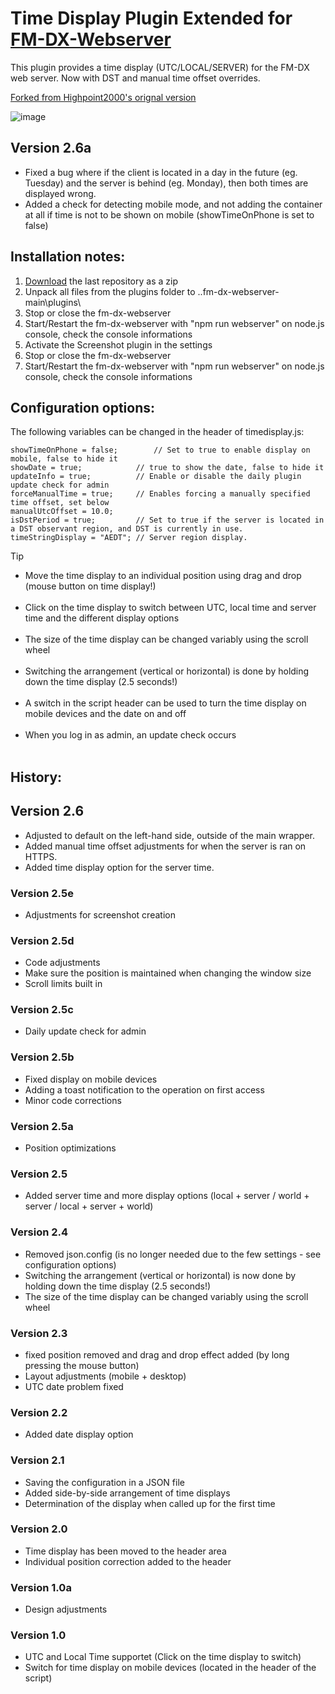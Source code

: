 # Time Display Plugin Extended for [FM-DX-Webserver](https://github.com/NoobishSVK/fm-dx-webserver)

This plugin provides a time display (UTC/LOCAL/SERVER) for the FM-DX web server. Now with DST and manual time offset overrides.

[Forked from Highpoint2000's orignal version](https://github.com/Highpoint2000/webserver-time)

![image](https://github.com/user-attachments/assets/4a694417-5e76-490b-aaf7-26792de6d9d7)


## Version 2.6a
- Fixed a bug where if the client is located in a day in the future (eg. Tuesday) and the server is behind (eg. Monday), then both times are displayed wrong.
- Added a check for detecting mobile mode, and not adding the container at all if time is not to be shown on mobile (showTimeOnPhone is set to false)
## Installation notes:

1. [Download](https://github.com/drninkeo/webserver-time/releases) the last repository as a zip
2. Unpack all files from the plugins folder to ..fm-dx-webserver-main\plugins\ 
3. Stop or close the fm-dx-webserver
4. Start/Restart the fm-dx-webserver with "npm run webserver" on node.js console, check the console informations
5. Activate the Screenshot plugin in the settings
6. Stop or close the fm-dx-webserver
7. Start/Restart the fm-dx-webserver with "npm run webserver" on node.js console, check the console informations

## Configuration options:

The following variables can be changed in the header of timedisplay.js:

    showTimeOnPhone = false;		// Set to true to enable display on mobile, false to hide it 
    showDate = true;			// true to show the date, false to hide it  
	updateInfo = true; 			// Enable or disable the daily plugin update check for admin
	forceManualTime = true;		// Enables forcing a manually specified time offset, set below
	manualUtcOffset = 10.0;
	isDstPeriod = true;			// Set to true if the server is located in a DST observant region, and DST is currently in use.
	timeStringDisplay = "AEDT"; // Server region display.

> [!TIP]
> - Move the time display to an individual position using drag and drop (mouse button on time display!) <br><br>
> - Click on the time display to switch between UTC, local time and server time and the different display options <br><br>
> - The size of the time display can be changed variably using the scroll wheel <br><br>
> - Switching the arrangement (vertical or horizontal) is done by holding down the time display (2.5 seconds!) <br><br>
> - A switch in the script header can be used to turn the time display on mobile devices and the date on and off <br><br>
> - When you log in as admin, an update check occurs <br><br>

## History:

## Version 2.6
- Adjusted to default on the left-hand side, outside of the main wrapper.
- Added manual time offset adjustments for when the server is ran on HTTPS.
- Added time display option for the server time.

### Version 2.5e
- Adjustments for screenshot creation

### Version 2.5d

- Code adjustments
- Make sure the position is maintained when changing the window size
- Scroll limits built in

### Version 2.5c

- Daily update check for admin

### Version 2.5b

- Fixed display on mobile devices
- Adding a toast notification to the operation on first access
- Minor code corrections

### Version 2.5a

- Position optimizations

### Version 2.5

- Added server time and more display options (local + server / world + server / local + server + world)

### Version 2.4

- Removed json.config (is no longer needed due to the few settings - see configuration options)
- Switching the arrangement (vertical or horizontal) is now done by holding down the time display (2.5 seconds!)
- The size of the time display can be changed variably using the scroll wheel

### Version 2.3

- fixed position removed and drag and drop effect added (by long pressing the mouse button)
- Layout adjustments (mobile + desktop)
- UTC date problem fixed 

### Version 2.2

- Added date display option

### Version 2.1

- Saving the configuration in a JSON file
- Added side-by-side arrangement of time displays
- Determination of the display when called up for the first time

### Version 2.0

- Time display has been moved to the header area
- Individual position correction added to the header

### Version 1.0a

- Design adjustments

### Version 1.0

- UTC and Local Time supportet (Click on the time display to switch)
- Switch for time display on mobile devices (located in the header of the script)
